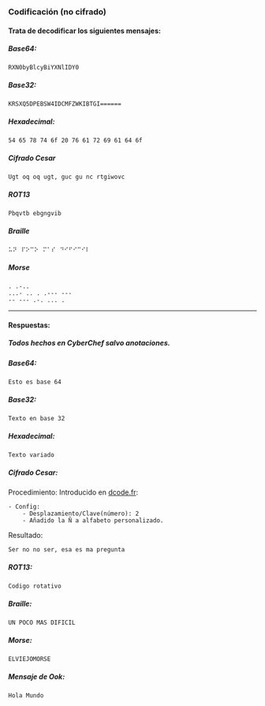 ### Codificación (no cifrado)
#### Trata de decodificar los siguientes mensajes:
##### Base64:
```
RXN0byBlcyBiYXNlIDY0
```
##### Base32:
```
KRSXQ5DPEBSW4IDCMFZWKIBTGI======
```
##### Hexadecimal:
```
54 65 78 74 6f 20 76 61 72 69 61 64 6f
```
##### Cifrado Cesar
```
Ugt oq oq ugt, guc gu nc rtgiwovc
```
##### ROT13
```
Pbqvtb ebgngvib
```
##### Braille
```
⠥⠝⠀⠏⠕⠉⠕⠀⠍⠁⠎⠀⠙⠊⠋⠊⠉⠊⠇
```
##### Morse
```
. .-..
...- .. . .--- ---
-- --- .-. ... .
```

---
#### Respuestas:
##### Todos hechos en CyberChef salvo anotaciones.
##### Base64:
```
Esto es base 64
```
##### Base32:
```
Texto en base 32
```
##### Hexadecimal:
```
Texto variado
```
##### Cifrado Cesar:
Procedimiento:
Introducido en [dcode.fr](https://www.dcode.fr/chiffre-cesar):
```
- Config:
    - Desplazamiento/Clave(número): 2
    - Añadido la Ñ a alfabeto personalizado.
```

Resultado:
```
Ser no no ser, esa es ma pregunta
```
##### ROT13:
```
Codigo rotativo
```

##### Braille:
```
UN POCO MAS DIFICIL
```

##### Morse:
```
ELVIEJOMORSE
```
##### Mensaje de Ook:
```
Hola Mundo
```
